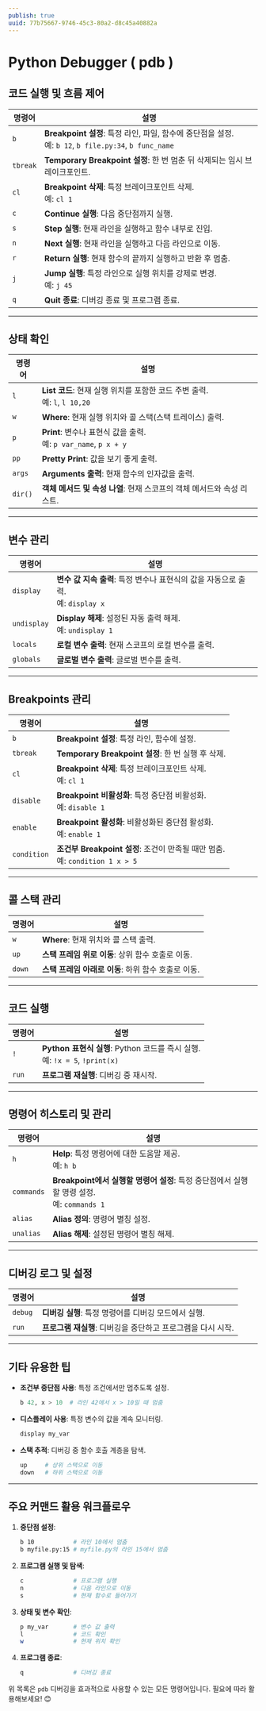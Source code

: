 ```yaml
---
publish: true
uuid: 77b75667-9746-45c3-80a2-d8c45a40882a
---
```


# Python Debugger ( pdb )

## **코드 실행 및 흐름 제어**

| 명령어     | 설명                                                                 |
|------------|----------------------------------------------------------------------|
| `b`        | **Breakpoint 설정**: 특정 라인, 파일, 함수에 중단점을 설정. <br>예: `b 12`, `b file.py:34`, `b func_name` |
| `tbreak`   | **Temporary Breakpoint 설정**: 한 번 멈춘 뒤 삭제되는 임시 브레이크포인트. |
| `cl`       | **Breakpoint 삭제**: 특정 브레이크포인트 삭제. <br>예: `cl 1`          |
| `c`        | **Continue 실행**: 다음 중단점까지 실행.                               |
| `s`        | **Step 실행**: 현재 라인을 실행하고 함수 내부로 진입.                   |
| `n`        | **Next 실행**: 현재 라인을 실행하고 다음 라인으로 이동.                 |
| `r`        | **Return 실행**: 현재 함수의 끝까지 실행하고 반환 후 멈춤.               |
| `j`        | **Jump 실행**: 특정 라인으로 실행 위치를 강제로 변경. <br>예: `j 45`    |
| `q`        | **Quit 종료**: 디버깅 종료 및 프로그램 종료.                            |

---

## **상태 확인**

| 명령어     | 설명                                                                 |
|------------|----------------------------------------------------------------------|
| `l`        | **List 코드**: 현재 실행 위치를 포함한 코드 주변 출력. <br>예: `l`, `l 10,20` |
| `w`        | **Where**: 현재 실행 위치와 콜 스택(스택 트레이스) 출력.               |
| `p`        | **Print**: 변수나 표현식 값을 출력. <br>예: `p var_name`, `p x + y`    |
| `pp`       | **Pretty Print**: 값을 보기 좋게 출력.                                |
| `args`     | **Arguments 출력**: 현재 함수의 인자값을 출력.                         |
| `dir()`    | **객체 메서드 및 속성 나열**: 현재 스코프의 객체 메서드와 속성 리스트.   |

---

## **변수 관리**

| 명령어     | 설명                                                                 |
|------------|----------------------------------------------------------------------|
| `display`  | **변수 값 지속 출력**: 특정 변수나 표현식의 값을 자동으로 출력. <br>예: `display x` |
| `undisplay`| **Display 해제**: 설정된 자동 출력 해제. <br>예: `undisplay 1`       |
| `locals`   | **로컬 변수 출력**: 현재 스코프의 로컬 변수를 출력.                   |
| `globals`  | **글로벌 변수 출력**: 글로벌 변수를 출력.                             |

---

## **Breakpoints 관리**

| 명령어     | 설명                                                                 |
|------------|----------------------------------------------------------------------|
| `b`        | **Breakpoint 설정**: 특정 라인, 함수에 설정.                          |
| `tbreak`   | **Temporary Breakpoint 설정**: 한 번 실행 후 삭제.                    |
| `cl`       | **Breakpoint 삭제**: 특정 브레이크포인트 삭제. <br>예: `cl 1`         |
| `disable`  | **Breakpoint 비활성화**: 특정 중단점 비활성화. <br>예: `disable 1`    |
| `enable`   | **Breakpoint 활성화**: 비활성화된 중단점 활성화. <br>예: `enable 1`   |
| `condition`| **조건부 Breakpoint 설정**: 조건이 만족될 때만 멈춤. <br>예: `condition 1 x > 5` |

---

## **콜 스택 관리**

| 명령어     | 설명                                                                 |
|------------|----------------------------------------------------------------------|
| `w`        | **Where**: 현재 위치와 콜 스택 출력.                                  |
| `up`       | **스택 프레임 위로 이동**: 상위 함수 호출로 이동.                     |
| `down`     | **스택 프레임 아래로 이동**: 하위 함수 호출로 이동.                   |

---

## **코드 실행**

| 명령어     | 설명                                                                 |
|------------|----------------------------------------------------------------------|
| `!`        | **Python 표현식 실행**: Python 코드를 즉시 실행. <br>예: `!x = 5`, `!print(x)` |
| `run`      | **프로그램 재실행**: 디버깅 중 재시작.                                |

---

## **명령어 히스토리 및 관리**

| 명령어     | 설명                                                                 |
|------------|----------------------------------------------------------------------|
| `h`        | **Help**: 특정 명령어에 대한 도움말 제공. <br>예: `h b`               |
| `commands` | **Breakpoint에서 실행할 명령어 설정**: 특정 중단점에서 실행할 명령 설정. <br>예: `commands 1` |
| `alias`    | **Alias 정의**: 명령어 별칭 설정.                                    |
| `unalias`  | **Alias 해제**: 설정된 명령어 별칭 해제.                             |

---

## **디버깅 로그 및 설정**

| 명령어     | 설명                                                                 |
|------------|----------------------------------------------------------------------|
| `debug`    | **디버깅 실행**: 특정 명령어를 디버깅 모드에서 실행.                  |
| `run`      | **프로그램 재실행**: 디버깅을 중단하고 프로그램을 다시 시작.          |

---

## **기타 유용한 팁**

- **조건부 중단점 사용**: 특정 조건에서만 멈추도록 설정.

  ~~~python
  b 42, x > 10  # 라인 42에서 x > 10일 때 멈춤
  ~~~

- **디스플레이 사용**: 특정 변수의 값을 계속 모니터링.

  ~~~python
  display my_var
  ~~~

- **스택 추적**: 디버깅 중 함수 호출 계층을 탐색.

  ~~~python
  up     # 상위 스택으로 이동
  down   # 하위 스택으로 이동
  ~~~

---

## 주요 커맨드 활용 워크플로우

1. **중단점 설정**:

   ~~~bash
   b 10           # 라인 10에서 멈춤
   b myfile.py:15 # myfile.py의 라인 15에서 멈춤
   ~~~

2. **프로그램 실행 및 탐색**:

   ~~~bash
   c              # 프로그램 실행
   n              # 다음 라인으로 이동
   s              # 현재 함수로 들어가기
   ~~~

3. **상태 및 변수 확인**:

   ~~~bash
   p my_var       # 변수 값 출력
   l              # 코드 확인
   w              # 현재 위치 확인
   ~~~

4. **프로그램 종료**:

   ~~~bash
   q              # 디버깅 종료
   ~~~

위 목록은 `pdb` 디버깅을 효과적으로 사용할 수 있는 모든 명령어입니다. 필요에 따라 활용해보세요! 😊